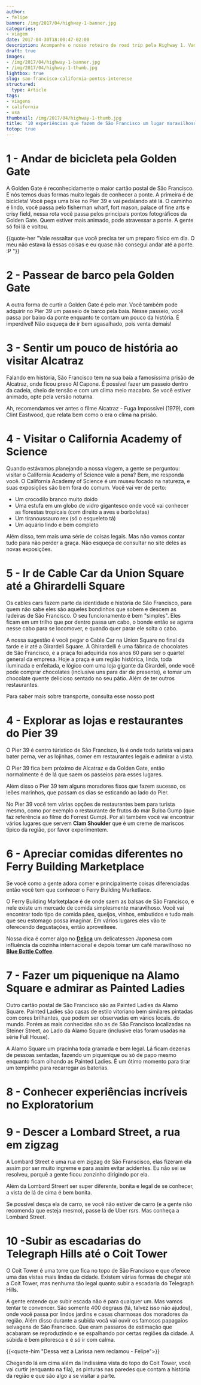 ```yaml
---
author:
- felipe
banner: /img/2017/04/highway-1-banner.jpg
categories:
- viagem
date: 2017-04-30T18:00:47-02:00
description: Acompanhe o nosso roteiro de road trip pela Highway 1. Vamos falar do Big Sur, o aquário de Monterey, Google, Facebook e muito mais.
draft: true
images:
- /img/2017/04/highway-1-banner.jpg
- /img/2017/04/highway-1-thumb.jpg
lightbox: true
slug: sao-francisco-california-pontos-interesse
structured:
  type: Article
tags:
- viagens
- california
- usa
thumbnail: /img/2017/04/highway-1-thumb.jpg
title: '10 experiências que fazem de São Francisco um lugar maravilhoso para se conhecer'
totop: true
---
```


# 1 - Andar de bicicleta pela Golden Gate

A Golden Gate é reconhecidamente o maior cartão postal de São Francisco. E nós temos duas formas muito legais de conhecer a ponte. A primeira é de bicicleta! Você pega uma bike no Pier 39 e vai pedalando até lá. O caminho é lindo, você passa pelo fisherman wharf, fort mason, palace of fine arts e crisy field, nessa rota você passa pelos principais pontos fotográficos da Golden Gate. Quem estiver mais animado, pode atravessar a ponte. A gente só foi lá e voltou. 

{{quote-her "Vale ressaltar que você precisa ter um preparo físico em dia. O meu não estava lá essas coisas e eu quase não consegui andar até a ponte. :P "}}


# 2 - Passear de barco pela Golden Gate

A outra forma de curtir a Golden Gate é pelo mar. Você também pode adquirir no Pier 39 um passeio de barco pela baía. Nesse passeio,  você passa por baixo da ponte enquanto te contam um pouco da história. É imperdível! Não esqueça de ir bem agasalhado, pois venta demais! 

# 3 - Sentir um pouco de história ao visitar Alcatraz

Falando em história, São Francisco tem na sua baía a famosíssima prisão de Alcatraz, onde ficou preso Al Capone. É possível fazer um passeio dentro da cadeia, cheio de tensão e com um clima meio macabro. Se você estiver animado, opte pela versão noturna.

Ah, recomendamos ver antes o filme Alcatraz - Fuga Impossível (1979), com Clint Eastwood, que relata bem como o era o clima na prisão. 

# 4 - Visitar o California Academy of Science

Quando estávamos planejando a nossa viagem, a gente se perguntou: visitar o California Academy of Science vale a pena?  Bem, me responda você. O California Academy of Science é um museu focado na natureza, e suas exposições são bem fora do comum. Você vai ver de perto:

- Um crocodilo branco muito doido
- Uma estufa em um globo de vidro gigantesco onde você vai conhecer as florestas tropicais (com direito a aves e borboletas)
- Um tiranoussauro rex (só o esqueleto tá)
- Um aquário lindo e bem completo

Além disso, tem mais uma série de coisas legais. Mas não vamos contar tudo para não perder a graça. Não esqueça de consultar no site deles as novas exposições.

# 5 - Ir de Cable Car da Union Square até a Ghirardelli Square
Os cables cars fazem parte da identidade e história de São Francisco, para quem não sabe eles são aqueles bondinhos que sobem e descem as ladeiras de São Francisco. O seu funcionamento é bem "simples". Eles ficam em um trilho que por dentro passa um cabo, o bonde então se agarra nesse cabo para se locomover, e quando quer parar ele solta o cabo.

A nossa sugestão é você pegar o Cable Car na Union Square no final da tarde e ir até a Girardeli Square. A Ghirardelli é uma fábrica de chocolates de São Francisco, e a praça foi adquirida nos anos 60 para ser o quartel general da empresa. Hoje a praça é um região histórica, linda, toda iluminada e enfeitada, e lógico com uma loja gigante da Girardeli, onde você pode comprar chocolates (inclusive uns para dar de presente), e tomar um chocolate quente delicioso sentado no seu pátio. Além de ter outros restaurantes.

Para saber mais sobre transporte, consulta esse nosso post 

# 4 - Explorar as lojas e restaurantes do Pier 39

O Pier 39 é centro túristico de São Francisco, lá é onde todo turista vai para bater perna, ver as lojinhas, comer em restaurantes legais e admirar a vista.

O Pier 39 fica bem próximo de Alcatraz e da Golden Gate, então normalmente é de lá que saem os passeios para esses lugares. 

Além disso o Pier 39 tem alguns moradores fixos que fazem sucesso, os leões marinhos, que passam os dias se esticando ao lado do Pier.

No Pier 39 você tem várias opções de restaurantes bem para turista mesmo, como por exemplo o restaurante de frutos do mar Bulba Gump (que faz referência ao filme do Forrest Gump). Por ali também você vai encontrar vários lugares que servem **Clam Shoulder** que é um creme de mariscos típico da região, por favor experimentem.

# 6 - Apreciar comidas diferentes no Ferry Building Marketplace

Se você como a gente adora comer e principalmente coisas diferenciadas então você tem que conhecer o Ferry Building Marketlace.

O Ferry Building Marketplace é de onde saem as balsas de São Francisco, e nele existe um mercado de comida simplesmente maravilhoso. Você vai encontrar todo tipo de comida pães, queijos, vinhos, embutidos e tudo mais que seu estomago possa imaginar. Em vários lugares eles vão te oferecendo degustações, então aproveiteee.

Nossa dica é comer algo no **[Delica](https://www.ferrybuildingmarketplace.com/merchants/delica/)**  um delicatessen Japonesa com influência da cozinha internacional e depois tomar um café maravilhoso no **[Blue Bottle Coffee](https://www.ferrybuildingmarketplace.com/merchants/blue-bottle-coffee/)**.

# 7 - Fazer um piquenique na Alamo Square e admirar as Painted Ladies

Outro cartão postal de São Francisco são as Painted Ladies da Alamo Square. Painted Ladies são casas de estilo vitoriano bem similares pintadas com cores brilhantes, que podem ser observadas em vários locais. do mundo. Porém as mais conhecidas são as de São Francisco localizadas na Steiner Street, ao Lado da Alamo Square (inclusive elas foram usadas na série Full House).

A Alamo Square um pracinha toda gramada e bem legal. Lá ficam dezenas de pessoas sentadas, fazendo um piquenique ou só de papo mesmo enquanto ficam olhando as Painted Ladies. É um ótimo momento para tirar um tempinho para recarregar as baterias.

# 8 - Conhecer experiências incríveis no Exploratorium



# 9 - Descer a Lombard Street, a rua em zigzag 

A Lombard Street é uma rua em zigzag de São Franscisco, elas fizeram ela assim por ser muito ingreme e para assim evitar acidentes. Eu não sei se resolveu, porquê a gente ficou zonzinho dirigindo por ela.

Além da Lombard Streert ser super diferente, bonita e legal de se conhecer, a vista de lá de cima é bem bonita.

Se possível desça ela de carro, se você não estiver de carro (e a gente não recomenda que esteja mesmo), passe lá de Uber rsrs. Mas conheça a Lombard Street.

# 10 -Subir as escadarias do Telegraph Hills até o Coit Tower

O Coit Tower é uma torre que fica no topo de São Francisco e que oferece uma das vistas mais lindas da cidade. Existem várias formas de chegar até a Coit Tower, mas nenhuma tão legal quanto subir a escadaria do Telegraph Hills.

A gente entende que subir escada não é para qualquer um. Mas vamos tentar te convencer. São somente 400 degraus (tá, talvez isso não ajudou), onde você passa por lindos jardins e casas charmosas dos moradores da região. Além disso durante a subida vocâ vai ouvir os famosos papagaios selvagens de São Francisco. Que eram passaros de estimação que acabaram se reproduzindo e se espalhando por certas regiões da cidade. A súbida é bem pitoresca e é só ir com calma.

{{<quote-him "Dessa vez a Larissa nem reclamou - Felipe">}}

Chegando lá em cima além da lindissima vista do topo do Coit Tower, você vai curtir (enquanto na fila), as pinturas nas paredes que contam a história da região e que são algo a se visitar a parte.

